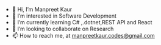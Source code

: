 - 👋 Hi, I’m Manpreet Kaur
- 👀 I’m interested in Software Development
- 🌱 I’m currently learning C# ,.dotnet,REST API and React
- 💞️ I’m looking to collaborate on Research
- 📫 How to reach me, at manpreetkaur.codes@gmail.com

<!---
ManpreetKaur-codes/ManpreetKaur-codes is a ✨ special ✨ repository because its `README.md` (this file) appears on your GitHub profile.
You can click the Preview link to take a look at your changes.
--->
